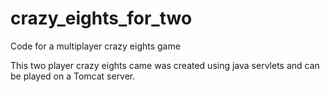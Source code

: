 # crazy_eights_for_two
Code for a multiplayer crazy eights game

This two player crazy eights came was created using java servlets and can be played on a Tomcat server. 
